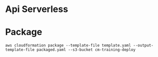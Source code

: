 # Api Serverless

# Package

`aws cloudformation package --template-file template.yaml --output-template-file packaged.yaml --s3-bucket cm-training-deploy`